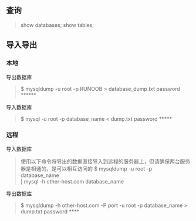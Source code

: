 <!-- TITLE: My Sql -->
<!-- SUBTITLE: A quick summary of My Sql -->

查询
---
>show databases;
>show tables;

导入导出
---
### 本地
导出数据库
>$ mysqldump -u root -p RUNOOB > database_dump.txt
password \******

导入数据库
>$ mysql -u root -p database_name < dump.txt
password \*****

### 远程
导入数据库
>使用以下命令将导出的数据直接导入到远程的服务器上，但请确保两台服务器是相通的，是可以相互访问的
$ mysqldump -u root -p database_name \
       | mysql -h other-host.com database_name
       
导出数据库
>$ mysqldump -h other-host.com -P port -u root -p database_name > dump.txt
password \****